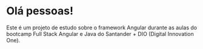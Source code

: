 <h1>Olá pessoas!</h1>

Este é um projeto de estudo sobre o framework Angular durante as aulas do bootcamp Full Stack Angular e Java do Santander + DIO (Digital Innovation One).
